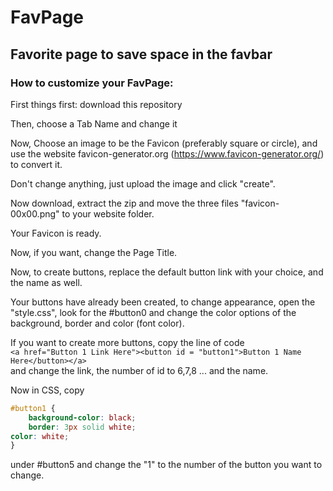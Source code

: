 # FavPage
## Favorite page to save space in the favbar

### How to customize your FavPage:

First things first: download this repository

Then, choose a Tab Name and change it

Now, Choose an image to be the Favicon (preferably square or circle), and use the website favicon-generator.org (https://www.favicon-generator.org/) to convert it.

Don't change anything, just upload the image and click "create".

Now download, extract the zip and move the three files "favicon-00x00.png" to your website folder.

Your Favicon is ready.

Now, if you want, change the Page Title.

Now, to create buttons, replace the default button link with your choice, and the name as well.

Your buttons have already been created, to change appearance, open the "style.css", look for the #button0 and change the color options of the background, border and color (font color).

If you want to create more buttons, copy the line of code  
`<a href="Button 1 Link Here"><button id = "button1">Button 1 Name Here</button></a>`  
and change the link, the number of id to 6,7,8 ... and the name.

Now in CSS, copy  
```css
#button1 {
    background-color: black;
    border: 3px solid white;
color: white;
}
```  
under #button5 and change the "1" to the number of the button you want to change.